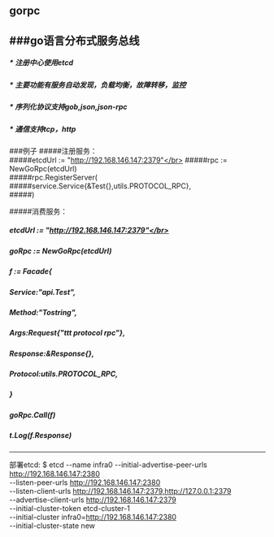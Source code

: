 ##  gorpc
###go语言分布式服务总线
----------------------------------------------------------------------------------------------------------------------------------------
##### * 注册中心使用etcd</br>
##### * 主要功能有服务自动发现，负载均衡，故障转移，监控</br>
##### * 序列化协议支持gob,json,json-rpc</br>
##### * 通信支持tcp，http</br>

###例子
#####注册服务：</br>
#####etcdUrl := "http://192.168.146.147:2379"</br>
#####rpc := NewGoRpc(etcdUrl)</br>
#####rpc.RegisterServer(</br>
#####service.Service{&Test{},utils.PROTOCOL_RPC},</br>
#####)</br>

#####消费服务：</br>
#####   etcdUrl := "http://192.168.146.147:2379"</br>
#####	goRpc := NewGoRpc(etcdUrl)</br>
#####	f := Facade{</br>
#####		Service:"api.Test",</br>
#####		Method:"Tostring",</br>
#####		Args:Request{"ttt protocol rpc"},</br>
#####		Response:&Response{},</br>
#####		Protocol:utils.PROTOCOL_RPC,</br>
#####	}</br>
#####	goRpc.Call(f)</br>
#####	t.Log(f.Response)</br>

------------------------------------------------------------------------------------------------------------------------------------------
部署etcd:
$ etcd --name infra0 --initial-advertise-peer-urls http://192.168.146.147:2380 \
  --listen-peer-urls http://192.168.146.147:2380 \
  --listen-client-urls http://192.168.146.147:2379,http://127.0.0.1:2379 \
  --advertise-client-urls http://192.168.146.147:2379 \
  --initial-cluster-token etcd-cluster-1 \
  --initial-cluster infra0=http://192.168.146.147:2380 \
  --initial-cluster-state new
